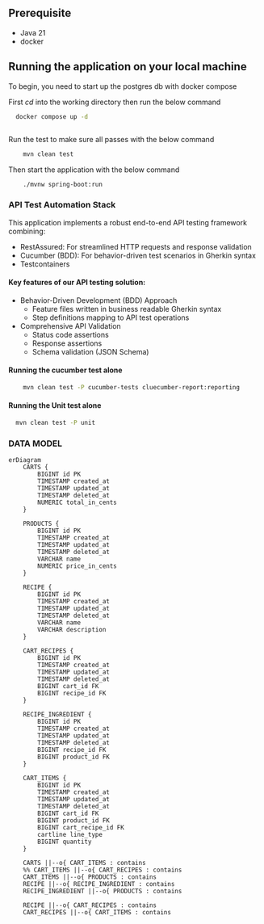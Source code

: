 ## Prerequisite
  - Java 21
  - docker

## Running the application on your local machine

To begin, you need to start up the postgres db with docker compose

First *cd* into the working directory then run the below command
```bash
  docker compose up -d
  
 ```

Run the test to make sure all passes with the below command
```bash
    mvn clean test
 ```


Then start the application with the below command
```shell
    ./mvnw spring-boot:run
```

### API Test Automation Stack
This application implements a robust end-to-end API testing framework combining:

- RestAssured: For streamlined HTTP requests and response validation
- Cucumber (BDD): For behavior-driven test scenarios in Gherkin syntax
- Testcontainers

#### Key features of our API testing solution:

- Behavior-Driven Development (BDD) Approach
    - Feature files written in business readable Gherkin syntax
    - Step definitions mapping to API test operations
- Comprehensive API Validation
    - Status code assertions
    - Response assertions
    - Schema validation (JSON Schema)


#### Running the cucumber test alone
```bash
    mvn clean test -P cucumber-tests cluecumber-report:reporting
```

#### Running the Unit test alone
```bash
  mvn clean test -P unit
```

### DATA MODEL

```mermaid
erDiagram
    CARTS {
        BIGINT id PK
        TIMESTAMP created_at
        TIMESTAMP updated_at
        TIMESTAMP deleted_at
        NUMERIC total_in_cents
    }

    PRODUCTS {
        BIGINT id PK
        TIMESTAMP created_at
        TIMESTAMP updated_at
        TIMESTAMP deleted_at
        VARCHAR name
        NUMERIC price_in_cents
    }

    RECIPE {
        BIGINT id PK
        TIMESTAMP created_at
        TIMESTAMP updated_at
        TIMESTAMP deleted_at
        VARCHAR name
        VARCHAR description
    }

    CART_RECIPES {
        BIGINT id PK
        TIMESTAMP created_at
        TIMESTAMP updated_at
        TIMESTAMP deleted_at
        BIGINT cart_id FK
        BIGINT recipe_id FK
    }

    RECIPE_INGREDIENT {
        BIGINT id PK
        TIMESTAMP created_at
        TIMESTAMP updated_at
        TIMESTAMP deleted_at
        BIGINT recipe_id FK
        BIGINT product_id FK
    }

    CART_ITEMS {
        BIGINT id PK
        TIMESTAMP created_at
        TIMESTAMP updated_at
        TIMESTAMP deleted_at
        BIGINT cart_id FK
        BIGINT product_id FK
        BIGINT cart_recipe_id FK
        cartline line_type
        BIGINT quantity
    }

    CARTS ||--o{ CART_ITEMS : contains
    %% CART_ITEMS ||--o{ CART_RECIPES : contains
    CART_ITEMS ||--o{ PRODUCTS : contains
    RECIPE ||--o{ RECIPE_INGREDIENT : contains
    RECIPE_INGREDIENT ||--o{ PRODUCTS : contains

    RECIPE ||--o{ CART_RECIPES : contains
    CART_RECIPES ||--o{ CART_ITEMS : contains

```
